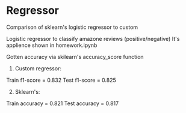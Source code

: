 # Regressor
Comparison of sklearn's logistic regressor to custom

Logistic regressor to classify amazone reviews (positive/negative)
It's applience shown in homework.ipynb

Gotten accuracy via skilearn's accuracy_score function

1) Custom regressor:

Train f1-score = 0.832
Test f1-score = 0.825

2) Sklearn's:

Train accuracy = 0.821
Test accuracy = 0.817
